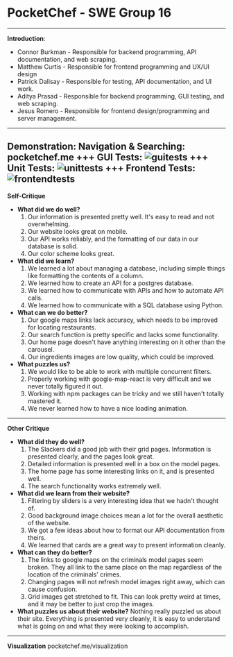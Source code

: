 PocketChef - SWE Group 16
==========
---
**Introduction**:
+ Connor Burkman - Responsible for backend programming, API documentation, and web scraping.
+ Matthew Curtis - Responsible for frontend programming and UX/UI design
+ Patrick Dalisay - Responsible for testing, API documentation, and UI work. 
+ Aditya Prasad - Responsible for backend programming, GUI testing, and web scraping.
+ Jesus Romero - Responsible for frontend design/programming and server management.
---
**Demonstration**:
Navigation & Searching: pocketchef.me
+++
GUI Tests:
![guitests](https://i.imgur.com/cWRFUlw.png)
+++
Unit Tests:
![unittests](https://i.imgur.com/fAbkd5c.png)
+++
Frontend Tests:
![frontendtests](https://i.imgur.com/Q1HYPKp.png)
---
**Self-Critique**
+ **What did we do well?**
    1) Our information is presented pretty well. It's easy to read and not overwhelming.
    2) Our website looks great on mobile.
    3) Our API works reliably, and the formatting of our data in our database is solid.
    4) Our color scheme looks great.
+ **What did we learn?**
    1) We learned a lot about managing a database, including simple things like formatting the contents of a column.
    2) We learned how to create an API for a postgres database.
    3) We learned how to communicate with APIs and how to automate API calls.
    4) We learned how to communicate with a SQL database using Python.
+ **What can we do better?**
    1) Our google maps links lack accuracy, which needs to be improved for locating restaurants.
    2) Our search function is pretty specific and lacks some functionality.
    3) Our home page doesn't have anything interesting on it other than the carousel.
    4) Our ingredients images are low quality, which could be improved.
+ **What puzzles us?**
    1) We would like to be able to work with multiple concurrent filters.
    2) Properly working with google-map-react is very difficult and we never totally figured it out.
    3) Working with npm packages can be tricky and we still haven't totally mastered it.
    4) We never learned how to have a nice loading animation.
---
**Other Critique**
+ **What did they do well?**
    1) The Slackers did a good job with their grid pages. Information is presented clearly, and the pages look great.
    2) Detailed information is presented well in a box on the model pages.
    3) The home page has some interesting links on it, and is presented well.
    4) The search functionality works extremely well.
+ **What did we learn from their website?**
    1) Filtering by sliders is a very interesting idea that we hadn't thought of.
    2) Good background image choices mean a lot for the overall aesthetic of the website.
    3) We got a few ideas about how to format our API documentation from theirs.
    4) We learned that cards are a great way to present information cleanly.
+ **What can they do better?**
    1) The links to google maps on the criminals model pages seem broken. They all link to the same place on the map regardless of the location of the criminals' crimes.
    2) Changing pages will not refresh model images right away, which can cause confusion.
    3) Grid images get stretched to fit. This can look pretty weird at times, and it may be better to just crop the images.
+ **What puzzles us about their website?**
    Nothing really puzzled us about their site. Everything is presented very cleanly, it is easy to understand what is going on and what they were looking to accomplish.
---
**Visualization**
pocketchef.me/visualization

